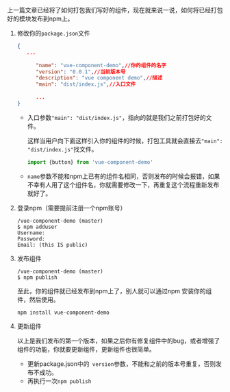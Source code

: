 上一篇文章已经将了如何打包我们写好的组件，现在就来说一说，如何将已经打包好的模块发布到npm上。

1. 修改你的`package.json`文件

   ```json
   {
   	  ...
   	  
         "name": "vue-component-demo",//你的组件的名字
         "version": "0.0.1",//当前版本号
         "description": "vue component demo",//描述
         "main": "dist/index.js",//入口文件
         
         ...
   }
   ```

   - 入口参数`"main": "dist/index.js"`，指向的就是我们之前打包好的文件。

     这样当用户向下面这样引入你的组件的时候，打包工具就会直接去`"main": "dist/index.js"`找文件。

     ```js
     import {button} from 'vue-component-demo'
     ```

   - `name`参数不能和npm上已有的组件名相同，否则发布的时候会报错，如果不幸有人用了这个组件名，你就需要修改一下，再重复这个流程重新发布就好了。

2. 登录npm（需要提前注册一个npm账号）

   ```shell
   /vue-component-demo (master)
   $ npm adduser
   Username: 
   Password:
   Email: (this IS public) 
   ```

3. 发布组件

   ```
   /vue-component-demo (master)
   $ npm publish
   ```

   至此，你的组件就已经发布到npm上了，别人就可以通过npm 安装你的组件，然后使用。

   ```
   npm install vue-component-demo
   ```

4. 更新组件

   以上是我们发布的第一个版本，如果之后你有修复组件中的bug，或者增强了组件的功能，你就要更新组件，更新组件也很简单。

   - 更新package.json中的` version`参数，不能和之前的版本号重复，否则发布不成功。
   - 再执行一次`npm publish`



